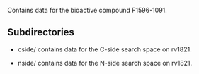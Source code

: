 Contains data for the bioactive compound F1596-1091.

## Subdirectories

- cside/ contains data for the C-side search space on rv1821.

- nside/ contains data for the N-side search space on rv1821.


